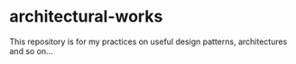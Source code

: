# architectural-works
This repository is for my practices on useful design patterns, architectures and so on...
